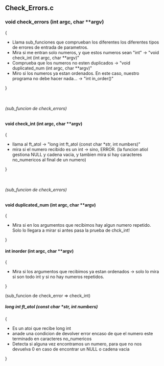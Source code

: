 <h2>Check_Errors.c</h2>

<h3>void    check_errors (int argc, char **argv)</h3>

{
- Llama sub_funciones que comprueban los diferentes los diferentes tipos de errores de entrada de parametros.
- Mira si me entran solo numeros, y que estos numeros sean "int" -> "void check_int (int argc, char **argv)"
- Comprueba que los numeros no esten duplicados -> "void duplicated_num (int argc, char **argv)"
- Miro si los numeros ya estan ordenados. En este caso, nuestro programa no debe hacer nada... -> "int in_order()"

}

<br>

<h6>(sub_funcion de check_errors)</h6>
<h4>void    check_int (int argc, char **argv)</h4>

{
- llama al ft_atol -> "long int ft_atol (const char *str, int numbers)"
- mira si el numero recibido es un int -> sino, ERROR. (la funcion atiol gestiona NULL y cadena vacia, y tambien mira si hay caracteres no_numericos al final de un numero)

}

<br>

<h6>(sub_funcion de check_errors)</h6>
<h4>void duplicated_num (int argc, char **argv)</h4>

{
- Mira si en los argumentos que recibimos hay algun numero repetido. Solo lo llegara a mirar si antes pasa la prueba de chck_int!

}

<h4>int inorder (int argc, char **argv)</h4>

{
- Mira si los argumentos que recibimos ya estan ordenados -> solo lo mira si son todo int y si no hay numeros repetidos.

}

(sub_funcion de check_error => check_int)
<h5>long int ft_atol (const char *str, int numbers)</h5>

{
- Es un atoi que recibe long int
- anade una condicion de devolver error encaso de que el numero este terminado en caracteres no_numericos
- Detecta si alguna vez encontramos un numero, para que no nos devuelva 0 en caso de encontrar un NULL o cadena vacia

}
<br>
